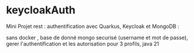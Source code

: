 # keycloakAuth
Mini Projet rest : authentification  avec Quarkus, Keycloak et MongoDB : 

sans docker , 
base de donné mongo securisé (username et mot de passe), 
gerer l'authentification et les autorisation pour 3 profils, 
java 21
